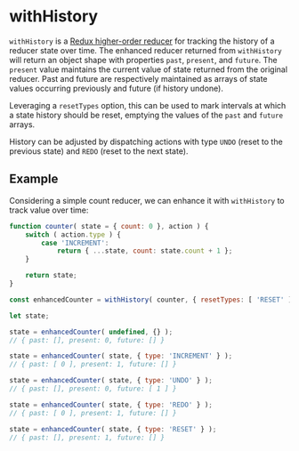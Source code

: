 withHistory
===========

`withHistory` is a [Redux higher-order reducer](http://redux.js.org/docs/recipes/reducers/ReusingReducerLogic.html#customizing-behavior-with-higher-order-reducers) for tracking the history of a reducer state over time. The enhanced reducer returned from `withHistory` will return an object shape with properties `past`, `present`, and `future`. The `present` value maintains the current value of state returned from the original reducer. Past and future are respectively maintained as arrays of state values occurring previously and future (if history undone).

Leveraging a `resetTypes` option, this can be used to mark intervals at which a state history should be reset, emptying the values of the `past` and `future` arrays.

History can be adjusted by dispatching actions with type `UNDO` (reset to the previous state) and `REDO` (reset to the next state).

## Example

Considering a simple count reducer, we can enhance it with `withHistory` to track value over time:

```js
function counter( state = { count: 0 }, action ) {
	switch ( action.type ) {
		case 'INCREMENT':
			return { ...state, count: state.count + 1 };
	}

	return state;
}

const enhancedCounter = withHistory( counter, { resetTypes: [ 'RESET' ] } );

let state;

state = enhancedCounter( undefined, {} );
// { past: [], present: 0, future: [] }

state = enhancedCounter( state, { type: 'INCREMENT' } );
// { past: [ 0 ], present: 1, future: [] }

state = enhancedCounter( state, { type: 'UNDO' } );
// { past: [], present: 0, future: [ 1 ] }

state = enhancedCounter( state, { type: 'REDO' } );
// { past: [ 0 ], present: 1, future: [] }

state = enhancedCounter( state, { type: 'RESET' } );
// { past: [], present: 1, future: [] }
```

